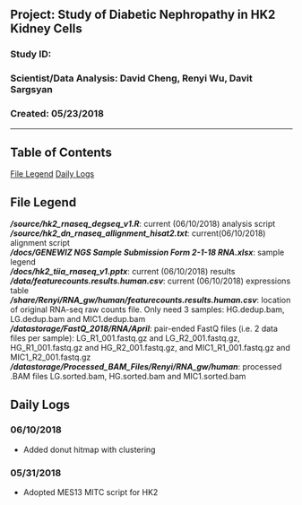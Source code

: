 ##  Project: Study of Diabetic Nephropathy in HK2 Kidney Cells
### Study ID: 
### Scientist/Data Analysis: David Cheng, Renyi Wu, Davit Sargsyan 
### Created: 05/23/2018

---    

## Table of Contents
[File Legend](#leg)
[Daily Logs](#logs)  

## File Legend<a name="files"></a>
***/source/hk2_rnaseq_degseq_v1.R***: current (06/10/2018) analysis script      
***/source/hk2_dn_rnaseq_allignment_hisat2.txt***: current(06/10/2018) alignment script    
***/docs/GENEWIZ NGS Sample Submission Form 2-1-18 RNA.xlsx***: sample legend     
***/docs/hk2_tiia_rnaseq_v1.pptx***: current (06/10/2018) results        
***/data/featurecounts.results.human.csv***: current (06/10/2018) expressions table     
***/share/Renyi/RNA_gw/human/featurecounts.results.human.csv***: location of original RNA-seq raw counts file. Only need 3 samples: HG.dedup.bam, LG.dedup.bam and MIC1.dedup.bam    
***/datastorage/FastQ_2018/RNA/April***: pair-ended FastQ files (i.e. 2 data files per sample): LG_R1_001.fastq.gz and LG_R2_001.fastq.gz, HG_R1_001.fastq.gz and HG_R2_001.fastq.gz, and MIC1_R1_001.fastq.gz and MIC1_R2_001.fastq.gz       
***/datastorage/Processed_BAM_Files/Renyi/RNA_gw/human***: processed .BAM files LG.sorted.bam, HG.sorted.bam and MIC1.sorted.bam      

## Daily Logs<a name="logs"></a>
### 06/10/2018
* Added donut hitmap with clustering

### 05/31/2018
* Adopted MES13 MITC script for HK2